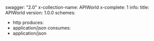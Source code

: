 swagger: "2.0"
x-collection-name: APIWorld
x-complete: 1
info:
  title: APIWorld
  version: 1.0.0
schemes:
- http
produces:
- application/json
consumes:
- application/json